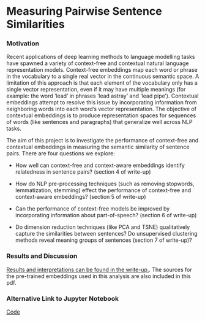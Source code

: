 # Measuring Pairwise Sentence Similarities


### Motivation
Recent applications of deep learning methods to language modelling tasks have spawned a variety of context-free and contextual natural language representation models. Context-free embeddings map each word or phrase in the vocabulary to a single real vector in the continuous semantic space. A limitation of this approach is that each element of the vocabulary only has a single vector representation, even if it may have multiple meanings (for example: the word ‘lead’ in phrases ‘lead astray’ and ‘lead pipe’). Contextual embeddings attempt to resolve this issue by incorporating information from neighboring words into each word’s vector representation. The objective of contextual embeddings is to produce representation spaces for sequences of words (like sentences and paragraphs) that generalize well across NLP tasks. 

The aim of this project is to investigate the performance of context-free and contextual embeddings in measuring the semantic similarity of sentence pairs. There are four questions we explore:

 - How well can context-free and context-aware embeddings identify relatedness in sentence pairs? (section 4 of write-up)

 - How do NLP pre-processing techniques (such as removing stopwords, lemmatization, stemming) effect the performance of context-free and context-aware embeddings? (section 5 of write-up)

 - Can the performance of context-free models be improved by incorporating information about part-of-speech? (section 6 of write-up)

 - Do dimension reduction techniques (like PCA and TSNE) qualitatively capture the similarities between sentences? Do unsupervised clustering methods reveal meaning groups of sentences (section 7 of write-up)?

### Results and Discussion
[Results and interpretations can be found in the write-up.](https://github.com/ataxali/sentence_similarity/blob/master/results_report.pdf). The sources for the pre-trained embeddings used in this analysis are also included in this pdf. 

### Alternative Link to Jupyter Notebook
[Code](https://nbviewer.jupyter.org/github/ataxali/sentence_similarity/blob/master/sentence_similarity_code.ipynb)
